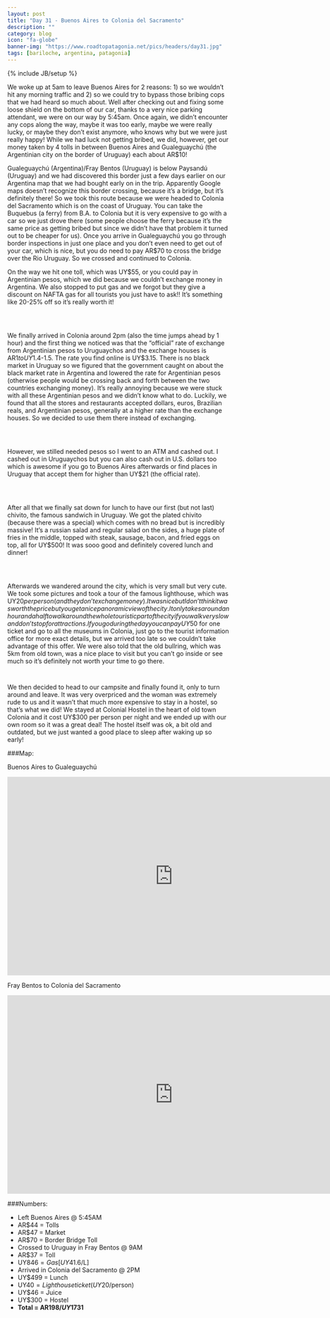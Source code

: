 ```yaml
---
layout: post
title: "Day 31 - Buenos Aires to Colonia del Sacramento"
description: ""
category: blog
icon: "fa-globe"
banner-img: "https://www.roadtopatagonia.net/pics/headers/day31.jpg"
tags: [bariloche, argentina, patagonia]
---
```

{% include JB/setup %}


We woke up at 5am to leave Buenos Aires for 2 reasons: 1) so we wouldn’t hit any morning traffic and 2) so we could try to bypass those bribing cops that we had heard so much about. Well after checking out and fixing some loose shield on the bottom of our car, thanks to a very nice parking attendant, we were on our way by 5:45am. Once again, we didn’t encounter any cops along the way, maybe it was too early, maybe we were really lucky, or maybe they don’t exist anymore, who knows why but we were just really happy! While we had luck not getting bribed, we did, however, get our money taken by 4 tolls in between Buenos Aires and Gualeguaychú (the Argentinian city on the border of Uruguay) each about AR$10! 

Gualeguaychú (Argentina)/Fray Bentos (Uruguay) is below Paysandú (Uruguay) and we had discovered this border just a few days earlier on our Argentina map that we had bought early on in the trip. Apparently Google maps doesn’t recognize this border crossing, because it’s a bridge, but it’s definitely there! So we took this route because we were headed to Colonia del Sacramento which is on the coast of Uruguay. You can take the Buquebus (a ferry) from B.A. to Colonia but it is very expensive to go with a car so we just drove there (some people choose the ferry because it’s the same price as getting bribed but since we didn’t have that problem it turned out to be cheaper for us). Once you arrive in Gualeguaychú you go through border inspections in just one place and you don’t even need to get out of your car, which is nice, but you do need to pay AR$70 to cross the bridge over the Rio Uruguay. So we crossed and continued to Colonia. 

On the way we hit one toll, which was UY$55, or you could pay in Argentinian pesos, which we did because we couldn’t exchange money in Argentina. We also stopped to put gas and we forgot but they give a discount on NAFTA gas for all tourists you just have to ask!! It’s something like 20-25% off so it’s really worth it!

<figure>
	<a class="fancybox" rel="one"  href="{{ site.pics.days }}/day31/pic02_o.jpg"><img src="{{ site.pics.days }}/day31/pic02.jpg" alt=""></a>
</figure>

<figure class="third">
	<a class="fancybox" rel="one" href="{{ site.pics.days }}/day31/pic01_o.jpg"><img src="{{ site.pics.days }}/day31/pic01_tb.jpg" alt=""></a>
	<a class="fancybox" rel="one" href="{{ site.pics.days }}/day31/pic03_o.jpg"><img src="{{ site.pics.days }}/day31/pic03_tb.jpg" alt=""></a>
	<a class="fancybox" rel="one" href="{{ site.pics.days }}/day31/pic04_o.jpg"><img src="{{ site.pics.days }}/day31/pic04_tb.jpg" alt=""></a>
</figure>


We finally arrived in Colonia around 2pm (also the time jumps ahead by 1 hour) and the first thing we noticed was that the “official” rate of exchange from Argentinian pesos to Uruguaychos and the exchange houses is AR$1 to UY$1.4-1.5. The rate you find online is UY$3.15. There is no black market in Uruguay so we figured that the government caught on about the black market rate in Argentina and lowered the rate for Argentinian pesos (otherwise people would be crossing back and forth between the two countries exchanging money). It’s really annoying because we were stuck with all these Argentinian pesos and we didn’t know what to do. Luckily, we found that all the stores and restaurants accepted dollars, euros, Brazilian reals, and Argentinian pesos, generally at a higher rate than the exchange houses. So we decided to use them there instead of exchanging.  

<figure>
	<a class="fancybox" rel="three"  href="{{ site.pics.days }}/day31/pic08_o.jpg"><img src="{{ site.pics.days }}/day31/pic08.jpg" alt=""></a>
</figure>

<figure class="third">
	<a class="fancybox" rel="three" href="{{ site.pics.days }}/day31/pic05_o.jpg"><img src="{{ site.pics.days }}/day31/pic05_tb.jpg" alt=""></a>
	<a class="fancybox" rel="three" href="{{ site.pics.days }}/day31/pic06_o.jpg"><img src="{{ site.pics.days }}/day31/pic06_tb.jpg" alt=""></a>
	<a class="fancybox" rel="three" href="{{ site.pics.days }}/day31/pic07_o.jpg"><img src="{{ site.pics.days }}/day31/pic07_tb.jpg" alt=""></a>
</figure>

However, we stilled needed pesos so I went to an ATM and cashed out. I cashed out in Uruguaychos but you can also cash out in U.S. dollars too which is awesome if you go to Buenos Aires afterwards or find places in Uruguay that accept them for higher than UY$21 (the official rate). 

<figure>
	<a class="fancybox" rel="four"  href="{{ site.pics.days }}/day31/pic12_o.jpg"><img src="{{ site.pics.days }}/day31/pic12.jpg" alt=""></a>
</figure>

<figure class="third">
	<a class="fancybox" rel="four" href="{{ site.pics.days }}/day31/pic09_o.jpg"><img src="{{ site.pics.days }}/day31/pic09_tb.jpg" alt=""></a>
	<a class="fancybox" rel="four" href="{{ site.pics.days }}/day31/pic10_o.jpg"><img src="{{ site.pics.days }}/day31/pic10_tb.jpg" alt=""></a>
	<a class="fancybox" rel="four" href="{{ site.pics.days }}/day31/pic11_o.jpg"><img src="{{ site.pics.days }}/day31/pic11_tb.jpg" alt=""></a>
</figure>

After all that we finally sat down for lunch to have our first (but not last) chivito, the famous sandwich in Uruguay. We got the plated chivito (because there was a special) which comes with no bread but is incredibly massive! It’s a russian salad and regular salad on the sides, a huge plate of fries in the middle, topped with steak, sausage, bacon, and fried eggs on top, all for UY$500! It was sooo good and definitely covered lunch and dinner! 

<figure>
	<a class="fancybox" rel="five"  href="{{ site.pics.days }}/day31/pic14_o.jpg"><img src="{{ site.pics.days }}/day31/pic14.jpg" alt=""></a>
</figure>

<figure class="third">
	<a class="fancybox" rel="five" href="{{ site.pics.days }}/day31/pic13_o.jpg"><img src="{{ site.pics.days }}/day31/pic13_tb.jpg" alt=""></a>
	<a class="fancybox" rel="five" href="{{ site.pics.days }}/day31/pic15_o.jpg"><img src="{{ site.pics.days }}/day31/pic15_tb.jpg" alt=""></a>
	<a class="fancybox" rel="five" href="{{ site.pics.days }}/day31/pic16_o.jpg"><img src="{{ site.pics.days }}/day31/pic16_tb.jpg" alt=""></a>
</figure>

Afterwards we wandered around the city, which is very small but very cute. We took some pictures and took a tour of the famous lighthouse, which was UY$20 per person (and they don’t exchange money). It was nice but I don’t think it was worth the price but you get a nice panoramic view of the city. It only takes around an hour and a half to walk around the whole touristic part of the city if you walk very slow and don’t stop for attractions. If you go during the day you can pay UY$50 for one ticket and go to all the museums in Colonia, just go to the tourist information office for more exact details, but we arrived too late so we couldn’t take advantage of this offer. We were also told that the old bullring, which was 5km from old town, was a nice place to visit but you can’t go inside or see much so it’s definitely not worth your time to go there.

<figure>
	<a class="fancybox" rel="six"  href="{{ site.pics.days }}/day31/pic18_o.jpg"><img src="{{ site.pics.days }}/day31/pic18.jpg" alt=""></a>
</figure>

<figure class="third">
	<a class="fancybox" rel="six" href="{{ site.pics.days }}/day31/pic17_o.jpg"><img src="{{ site.pics.days }}/day31/pic17_tb.jpg" alt=""></a>
</figure>

We then decided to head to our campsite and finally found it, only to turn around and leave. It was very overpriced and the woman was extremely rude to us and it wasn’t that much more expensive to stay in a hostel, so that’s what we did! We stayed at Colonial Hostel in the heart of old town Colonia and it cost UY$300 per person per night and we ended up with our own room so it was a great deal! The hostel itself was ok, a bit old and outdated, but we just wanted a good place to sleep after waking up so early!

###Map:

Buenos Aires to Gualeguaychú
<iframe src="https://www.google.com/maps/embed?pb=!1m29!1m12!1m3!1d848501.8557768636!2d-59.27450175364972!3d-33.826236260175875!2m3!1f0!2f0!3f0!3m2!1i1024!2i768!4f13.1!4m14!1i0!3e0!4m5!1s0x95bcca3b4ef90cbd%3A0xa0b3812e88e88e87!2sBuenos+Aires%2C+Argentina!3m2!1d-34.6037232!2d-58.381593099999996!4m5!1s0x95baa828f3333543%3A0xa95f93d6a79497c1!2sGualeguaych%C3%BA%2C+Entre+Rios%2C+Argentina!3m2!1d-33.0077778!2d-58.5111667!5e0!3m2!1sen!2s!4v1397329505674" width="750" height="450" frameborder="0" style="border:0">>&nbsp;</iframe>

Fray Bentos to Colonia del Sacramento
<iframe src="https://www.google.com/maps/embed?pb=!1m29!1m12!1m3!1d848844.3720281424!2d-58.47474406875434!3d-33.7917057066361!2m3!1f0!2f0!3f0!3m2!1i1024!2i768!4f13.1!4m14!1i0!3e0!4m5!1s0x95a54db81a243661%3A0x8d9425699fb741a8!2sFray+Bentos%2C+Uruguay!3m2!1d-33.12779!2d-58.300892999999995!4m5!1s0x95a312689e9baadf%3A0xd805b8023fcf8708!2sColonia+Del+Sacramento%2C+Uruguay!3m2!1d-34.460718899999996!2d-57.833909899999995!5e0!3m2!1sen!2s!4v1397329527096" width="750" height="450" frameborder="0" style="border:0">>&nbsp;</iframe>

###Numbers:

* Left Buenos Aires @ 5:45AM
* AR$44 = Tolls
* AR$47 = Market
* AR$70 = Border Bridge Toll
* Crossed to Uruguay in Fray Bentos @ 9AM
* AR$37 = Toll
* UY$846 = Gas [UY$41.6/L]
* Arrived in Colonia del Sacramento @ 2PM
* UY$499 = Lunch
* UY$40 = Lighthouse ticket (UY$20/person)
* UY$46 = Juice
* UY$300 = Hostel
* **Total = AR$198 / UY$1731**

